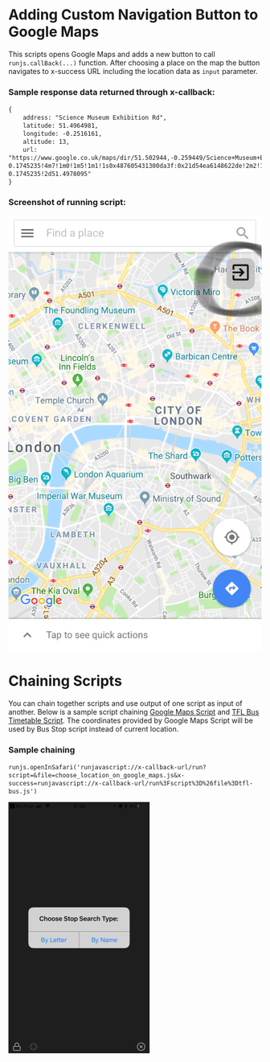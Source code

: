 # Adding Custom Navigation Button to Google Maps
This scripts opens Google Maps and adds a new button to call `runjs.callBack(...)` function. After choosing a place on the map the button navigates to x-success URL including the location data as `input` parameter. 

### Sample response data returned through x-callback:
```
{
    address: "Science Museum Exhibition Rd",
    latitude: 51.4964981,
    longitude: -0.2516161,
    altitude: 13,
    url: "https://www.google.co.uk/maps/dir/51.502944,-0.259449/Science+Museum+Exhibition+Rd/@51.4964981,-0.2516161,13z/data=!3m2!4b1!5s0x4876055ccd3a7de3:0x68cad3184144cba0!4m15!1m6!3m5!1s0x487605431300da3f:0x21d54ea6148622de!2sScience+Museum!8m2!3d51.4978095!4d-0.1745235!4m7!1m0!1m5!1m1!1s0x487605431300da3f:0x21d54ea6148622de!2m2!1d-0.1745235!2d51.4978095"
}
```

### Screenshot of running script:
![Google Maps with custom navigation button](choose_location_on_google_maps.jpg "Sample screenshot")

# Chaining Scripts
You can chain together scripts and use output of one script as input of another. Below is a sample script chaining [Google Maps Script](choose_location_on_google_maps.js) and [TFL Bus Timetable Script](../../tfl/tfl-bus.js). The coordinates provided by Google Maps Script will be used by Bus Stop script instead of current location.

### Sample chaining
```
runjs.openInSafari('runjavascript://x-callback-url/run?script=&file=choose_location_on_google_maps.js&x-success=runjavascript://x-callback-url/run%3Fscript%3D%26file%3Dtfl-bus.js')
```

![Script Chaining Demo](demo.gif)